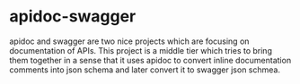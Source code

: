 # apidoc-swagger
apidoc and swagger are two nice projects which are focusing on documentation of APIs. This project is a middle tier which tries to bring them together in a sense that it uses apidoc to convert inline documentation comments into json schema and later convert it to swagger json schmea.
